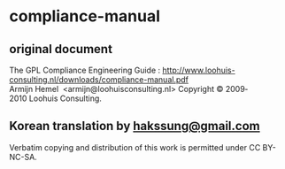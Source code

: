 # compliance-manual

## original document
The GPL Compliance Engineering Guide : http://www.loohuis-consulting.nl/downloads/compliance-manual.pdf
Armijn Hemel  <armijn@loohuis­consulting.nl>
Copyright © 2009­2010 Loohuis Consulting.

## Korean translation by hakssung@gmail.com
Verbatim copying and distribution of this work is permitted under CC BY-NC-SA.
